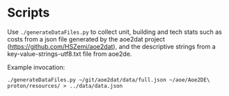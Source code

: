 Scripts
=======

Use `./generateDataFiles.py` to collect unit, building and tech stats such as costs
from a json file generated by the aoe2dat project (https://github.com/HSZemi/aoe2dat),
and the descriptive strings from a key-value-strings-utf8.txt file from aoe2de.

Example invocation:

```
./generateDataFiles.py ~/git/aoe2dat/data/full.json ~/aoe/Aoe2DE\ proton/resources/ > ../data/data.json
```

